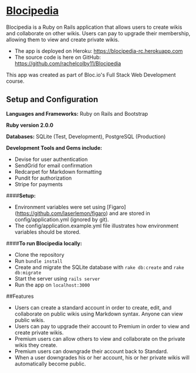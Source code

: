 # [Blocipedia](https://blocipedia-rc.herokuapp.com/)

Blocipedia is a Ruby on Rails application that allows users to create wikis and collaborate on other wikis. Users can pay to upgrade their membership, allowing them to view and create private wikis. 

* The app is deployed on Heroku: https://blocipedia-rc.herokuapp.com
* The source code is here on GitHub: https://github.com/rachelcolby11/Blocipedia 

This app was created as part of Bloc.io's Full Stack Web Development course.

## Setup and Configuration
**Languages and Frameworks:** 
Ruby on Rails and Bootstrap

**Ruby version 2.0.0**

**Databases:** SQLite (Test, Development), PostgreSQL (Production)

**Development Tools and Gems include:** 
* Devise for user authentication
* SendGrid for email confirmation
* Redcarpet for Markdown formatting
* Pundit for authorization
* Stripe for payments

####**Setup:**
* Environment variables were set using [Figaro] (https://github.com/laserlemon/figaro) and are stored in config/application.yml (ignored by git).
* The config/application.example.yml file illustrates how environment variables should be stored.

####**To run Blocipedia locally:**
* Clone the repository
* Run `bundle install`
* Create and migrate the SQLite database with `rake db:create` and `rake db:migrate`
* Start the server using `rails server`
* Run the app on `localhost:3000`

##Features
* Users can create a standard account in order to create, edit, and collaborate on public wikis using Markdown syntax. Anyone can view public wikis.
* Users can pay to upgrade their account to Premium in order to view and create private wikis.
* Premium users can allow others to view and collaborate on the private wikis they create.
* Premium users can downgrade their account back to Standard.
* When a user downgrades his or her account, his or her private wikis will automatically become public. 